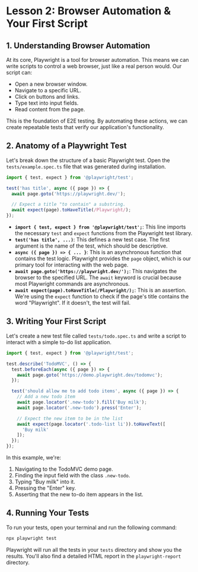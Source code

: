 # Lesson 2: Browser Automation & Your First Script

## 1. Understanding Browser Automation

At its core, Playwright is a tool for browser automation. This means we can write scripts to control a web browser, just like a real person would. Our script can:

-   Open a new browser window.
-   Navigate to a specific URL.
-   Click on buttons and links.
-   Type text into input fields.
-   Read content from the page.

This is the foundation of E2E testing. By automating these actions, we can create repeatable tests that verify our application's functionality.

## 2. Anatomy of a Playwright Test

Let's break down the structure of a basic Playwright test. Open the `tests/example.spec.ts` file that was generated during installation.

```typescript
import { test, expect } from '@playwright/test';

test('has title', async ({ page }) => {
  await page.goto('https://playwright.dev/');

  // Expect a title "to contain" a substring.
  await expect(page).toHaveTitle(/Playwright/);
});
```

-   **`import { test, expect } from '@playwright/test';`**: This line imports the necessary `test` and `expect` functions from the Playwright test library.
-   **`test('has title', ...)`**: This defines a new test case. The first argument is the name of the test, which should be descriptive.
-   **`async ({ page }) => { ... }`**: This is an asynchronous function that contains the test logic. Playwright provides the `page` object, which is our primary tool for interacting with the web page.
-   **`await page.goto('https://playwright.dev/');`**: This navigates the browser to the specified URL. The `await` keyword is crucial because most Playwright commands are asynchronous.
-   **`await expect(page).toHaveTitle(/Playwright/);`**: This is an assertion. We're using the `expect` function to check if the page's title contains the word "Playwright". If it doesn't, the test will fail.

## 3. Writing Your First Script

Let's create a new test file called `tests/todo.spec.ts` and write a script to interact with a simple to-do list application.

```typescript
import { test, expect } from '@playwright/test';

test.describe('TodoMVC', () => {
  test.beforeEach(async ({ page }) => {
    await page.goto('https://demo.playwright.dev/todomvc');
  });

  test('should allow me to add todo items', async ({ page }) => {
    // Add a new todo item
    await page.locator('.new-todo').fill('Buy milk');
    await page.locator('.new-todo').press('Enter');

    // Expect the new item to be in the list
    await expect(page.locator('.todo-list li')).toHaveText([
      'Buy milk'
    ]);
  });
});
```

In this example, we're:
1.  Navigating to the TodoMVC demo page.
2.  Finding the input field with the class `.new-todo`.
3.  Typing "Buy milk" into it.
4.  Pressing the "Enter" key.
5.  Asserting that the new to-do item appears in the list.

## 4. Running Your Tests

To run your tests, open your terminal and run the following command:

```bash
npx playwright test
```

Playwright will run all the tests in your `tests` directory and show you the results. You'll also find a detailed HTML report in the `playwright-report` directory.